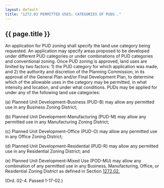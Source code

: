 ```yaml
---
layout: default 
title: "1272.03 PERMITTED USES; CATEGORIES OF PUDS ."
---
```


{{ page.title }}
----------------

An application for PUD zoning shall specify the land use category being
requested. An application may specify areas proposed to be developed
under different PUD categories or under combinations of PUD categories
and conventional zoning. Once PUD zoning is approved, land uses are
limited by two factors: 1) the PUD category for which application was
made, and 2) the authority and discretion of the Planning Commission, in
its approval of the General Plan and/or Final Development Plan, to
determine which of the allowable uses in the category may be permitted,
in what intensity and location, and under what conditions. PUDs may be
applied for under any of the following land use categories:

​(a) Planned Unit Development-Business (PUD-B) may allow any permitted
use in any Business Zoning District;

​(b) Planned Unit Development-Manufacturing (PUD-M) may allow any
permitted use in any Manufacturing Zoning District;

​(c) Planned Unit Development-Office (PUD-O) may allow any permitted use
in any Office Zoning District;

​(d) Planned Unit Development-Residential (PUD-R) may allow any
permitted use in any Residential Zoning District; and

​(e) Planned Unit Development-Mixed Use (POD-MU) may allow any
combination of any permitted use in any Business, Manufacturing, Office,
or Residential Zoning District as defined in Section
[1272.02.](533c47b3.html)

(Ord. 02-4. Passed 1-17-02.)

